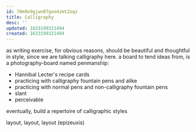 ```yaml
---
id: 70m9o9gjwn07geo4zmt2oqz
title: Calligraphy
desc: ''
updated: 1633199321494
created: 1633199321494
---
```


as writing exercise, for obvious reasons, should be beautiful and thoughtful in style, since we are talking calligraphy here.
a board to tend ideas from, is a photography-board named penmanship:

* Hannibal Lecter's recipe cards
* practicing with calligraphy fountain pens and alike
* practicing with normal pens and non-calligraphy fountain pens
* slant
* perceivable

eventually, build a repertoire of calligraphic styles

layout, layout, layout (epizeuxis)
